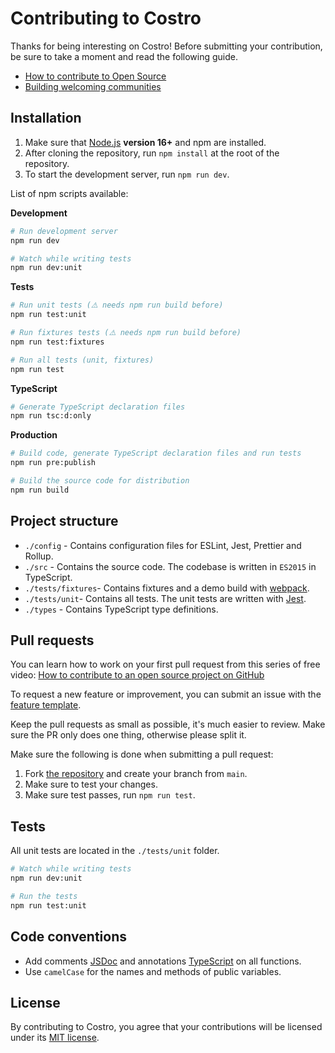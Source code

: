 # Contributing to Costro

Thanks for being interesting on Costro! Before submitting your contribution, be sure to take a moment and read the following guide.

- [How to contribute to Open Source](https://opensource.guide/how-to-contribute)
- [Building welcoming communities](https://opensource.guide/building-community)

## Installation

1. Make sure that [Node.js](https://nodejs.org) **version 16+** and npm are installed.
2. After cloning the repository, run `npm install` at the root of the repository.
3. To start the development server, run `npm run dev`.

List of npm scripts available:

**Development**

```bash
# Run development server
npm run dev

# Watch while writing tests
npm run dev:unit
```

**Tests**

```bash
# Run unit tests (⚠️ needs npm run build before)
npm run test:unit

# Run fixtures tests (⚠️ needs npm run build before)
npm run test:fixtures

# Run all tests (unit, fixtures)
npm run test
```

**TypeScript**

```bash
# Generate TypeScript declaration files
npm run tsc:d:only
```

**Production**

```bash
# Build code, generate TypeScript declaration files and run tests
npm run pre:publish

# Build the source code for distribution
npm run build
```

## Project structure

- `./config` - Contains configuration files for ESLint, Jest, Prettier and Rollup.
- `./src` - Contains the source code. The codebase is written in `ES2015` in TypeScript.
- `./tests/fixtures`- Contains fixtures and a demo build with [webpack](https://webpack.js.org).
- `./tests/unit`- Contains all tests. The unit tests are written with [Jest](https://jestjs.io).
- `./types` - Contains TypeScript type definitions.

## Pull requests

You can learn how to work on your first pull request from this series of free video: [How to contribute to an open source project on GitHub](https://egghead.io/courses/how-to-contribute-to-an-open-source-project-on-github)

To request a new feature or improvement, you can submit an issue with the [feature template](https://github.com/costrojs/costro/issues/new?template=feature_request.yml).

Keep the pull requests as small as possible, it's much easier to review. Make sure the PR only does one thing, otherwise please split it.

Make sure the following is done when submitting a pull request:

1. Fork [the repository](https://github.com/costrojs/costro) and create your branch from `main`.
2. Make sure to test your changes.
3. Make sure test passes, run `npm run test`.

## Tests

All unit tests are located in the `./tests/unit` folder.

```bash
# Watch while writing tests
npm run dev:unit

# Run the tests
npm run test:unit
```

## Code conventions

- Add comments [JSDoc](https://jsdoc.app) and annotations [TypeScript](https://www.typescriptlang.org) on all functions.
- Use `camelCase` for the names and methods of public variables.

## License

By contributing to Costro, you agree that your contributions will be licensed under its [MIT license](https://github.com/costrojs/costro/blob/main/LICENSE).
